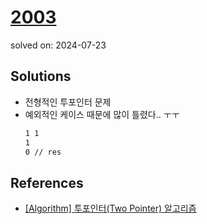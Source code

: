# [2003](https://www.acmicpc.net/problem/2003)
solved on: 2024-07-23

## Solutions

- 전형적인 투포인터 문제
- 예외적인 케이스 때문에 많이 틀렸다.. ㅜㅜ
    ```bash
    1 1
    1
    0 // res
    ```

## References
- [[Algorithm] 투포인터(Two Pointer) 알고리즘](https://butter-shower.tistory.com/226)
